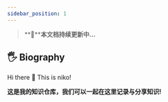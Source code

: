 ```yaml
---
sidebar_position: 1
---
```


> **🚀****本文档持续更新中...**

## 🖐 Biography

Hi there 👋 This is niko!

**这是我的知识仓库，我们可以一起在这里记录与分享知识!**
